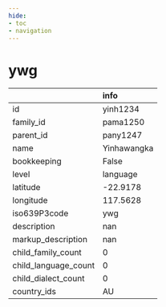```yaml
---
hide:
- toc
- navigation
---
```

# ywg
|                      | info        |
|:---------------------|:------------|
| id                   | yinh1234    |
| family_id            | pama1250    |
| parent_id            | pany1247    |
| name                 | Yinhawangka |
| bookkeeping          | False       |
| level                | language    |
| latitude             | -22.9178    |
| longitude            | 117.5628    |
| iso639P3code         | ywg         |
| description          | nan         |
| markup_description   | nan         |
| child_family_count   | 0           |
| child_language_count | 0           |
| child_dialect_count  | 0           |
| country_ids          | AU          |